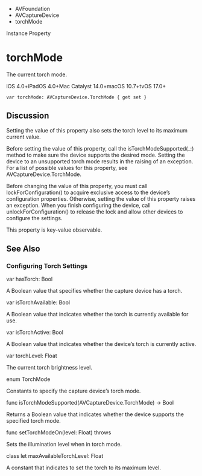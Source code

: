 

- AVFoundation
- AVCaptureDevice
-  torchMode 

Instance Property

# torchMode

The current torch mode.

iOS 4.0+iPadOS 4.0+Mac Catalyst 14.0+macOS 10.7+tvOS 17.0+

``` source
var torchMode: AVCaptureDevice.TorchMode { get set }
```

## Discussion

Setting the value of this property also sets the torch level to its maximum current value.

Before setting the value of this property, call the isTorchModeSupported(_:) method to make sure the device supports the desired mode. Setting the device to an unsupported torch mode results in the raising of an exception. For a list of possible values for this property, see AVCaptureDevice.TorchMode.

Before changing the value of this property, you must call lockForConfiguration() to acquire exclusive access to the device’s configuration properties. Otherwise, setting the value of this property raises an exception. When you finish configuring the device, call unlockForConfiguration() to release the lock and allow other devices to configure the settings.

This property is key-value observable.

## See Also

### Configuring Torch Settings

var hasTorch: Bool

A Boolean value that specifies whether the capture device has a torch.

var isTorchAvailable: Bool

A Boolean value that indicates whether the torch is currently available for use.

var isTorchActive: Bool

A Boolean value that indicates whether the device’s torch is currently active.

var torchLevel: Float

The current torch brightness level.

enum TorchMode

Constants to specify the capture device’s torch mode.

func isTorchModeSupported(AVCaptureDevice.TorchMode) -> Bool

Returns a Boolean value that indicates whether the device supports the specified torch mode.

func setTorchModeOn(level: Float) throws

Sets the illumination level when in torch mode.

class let maxAvailableTorchLevel: Float

A constant that indicates to set the torch to its maximum level.

